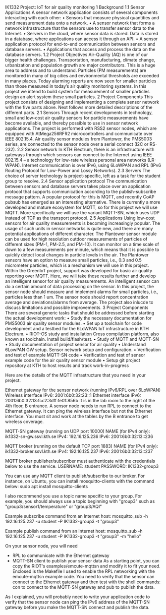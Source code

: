 IK1332 Project: IoT for air quality monitoring
1 Background
1.1 Sensor Applications
A sensor network application consists of several components interacting with each other:
• Sensors that measure physical quantities and send measurement data onto a network.
• A sensor network that forms a network infrastructure that the sensors use to transfer sensor
data to the Internet.
• Servers in the cloud, where sensor data is stored. Data is stored in a database, where
applications can access it through an API.
• A sensor application protocol for end-to-end communication between sensors and
database servers.
• Applications that access and process the data on the database servers.
1.2 Project Objectives
Air-Quality (AQ) is one of our bigger health challenges. Transportation, manufacturing, climate change,
urbanization and population growth are major contributors. This is a huge area to address and to
understand.
Particles (PM measurements) are monitored in many of big cities and environmental thresholds are
exceeded in many places. Today alarming reports are now seen for smaller particles than those
measured in today’s air quality monitoring systems. In this project we intend to build system for
measurement of smaller particles design an alert system these small particles.
2 Project Components
This project consists of designing and implementing a complete sensor network with the five parts
above. Next follows more detailed descriptions of the different parts.
2.1 Sensors
Through recent developments in technology, small and low-cost air quality sensors for particle
measurements have become available, and thereby possible to use in sensor network applications.
The project is performed with RSS2 sensor nodes, which are equipped with AtMega256RFR2
microcontrollers and communicate over IEEE 802.15.4. Air quality sensor modules from Plantower, the
PMS5003 series, are connected to the sensor node over a serial connect (I2C or RS-232).
2.2 Sensor network
In KTH Electrum, there is an infrastructure with gateways through which sensors can connect to the
Internet using IEEE 802.15.4 – a technology for low-rate wireless personal area networks (LR-WPAN).
Internet communication is over IPv6, using 6LoWPAN and RPL (IPv6 Routing Protocol for Low-Power
and Lossy Networks).
2.3 Servers
The choice of server technology is project-specific, left as a task for the student group to resolve.
2.4 Sensor application protocol
The communication between sensors and database servers takes place over an application protocol that
supports communication according to the publish-subscribe message pattern. A popular protocol for
this is MQTT, and recently CoAP pubsub has emerged as an interesting alternative. There is currently a
more developed and mature ecosystem for MQTT, so for this project we will use MQTT. More
specifically we will use the variant MQTT-SN, which uses UDP instead of TCP as the transport protocol.
2.5 Applications
Using low-cost sensors for air quality measurements is becoming increasingly popular. The usage of
such units in sensor networks is quite new, and there are many potential applications of different
character. The Plantower sensor module can be used for high resolution outdoor measurements of
particles of different sizes (PM-1, PM-2.5, and PM-10). It can monitor on a time scale of down to a few
measurements per minute, which means that it is possible to quickly detect local changes in particle
levels in the air. The Plantower sensors have an option to measure small particles, i.e., 0.3 and 0.5
micrometer particles, which is a mechanism we will use in this project.
Within the GreenIoT project, support was developed for basic air quality reporting over MQTT. Here,
we will take those results further and develop an intelligent sensor for air quality measurements. An
intelligent sensor can do a certain amount of data processing on the sensor. In this project, the sensor
node should measure and implement alarms for small particles, i.e., particles less than 1 um. The sensor
node should report concentration average and deviations/alarms from average. The project also inlucde
to discuss limitations and possible improvements.
3 Project Components
There are several generic tasks that should be addressed before starting the actual development work:
• Study the necessary documentation for PMS5003 air quality sensor modules.
• Set up a toolchain for code development and a testbed for the 6LoWPAN IoT infrastructure in
KTH Electrum.
• RIOT-OS study and installation
Cross compilation platform, also known as toolchain. Install build/flash/test.
• Study of MQTT and MQTT-SN
• Study documentation of project sensor for air quality
• Understand 6LowPAN GW setup.
Sensor network setup and configuration.
• Verification and test of example MQTT-SN code
• Verification and test of sensor example code for the air quality sensor module
• Setup git project repository at KTH to host results and track work-in-progress

Here are the details of the MQTT infrastructure that you need in your project.

Ethernet gateway for the sensor network (running IPv6/RPL over 6LoWPAN)
Wireless interface IPv6: 2001:6b0:32:23::1
Ethernet interface IPv6: 2001:6b0:32:13:fcc2:3dff:fe01:856b
It is in the lab room to the right of the 4th floor, B entrance.
A sensor node needs to run RPL to connect to the Ethernet gateway. It can ping the wireless interface but not the Ethernet interface. You must sit and work at the tables by the B entrance to get wireless coverage.

MQTT-SN gateway (running on UDP port 10000)
NAME (for IPv4 only): ik1332-sn-gw.ssvl.kth.se
IPv4: 192.16.125.236
IPv6: 2001:6b0:32:13::236

MQTT broker (running on the default TCP port 1883)
NAME (for IPv4 only): ik1332-broker.ssvl.kth.se
IPv4: 192.16.125.237
IPv6: 2001:6b0:32:13::237

MQTT broker publisher/subscriber must authenticate with the credentials below to use the service.
USERNAME: student
PASSWORD: IK1332-group3

You can use any MQTT client to publish/subscribe to our broker.
For instance, on Ubuntu, you can install mosquitto-clients with the command below:
sudo apt install mosquitto-clients

I also recommend you use a topic name specific to your group.
For example, you should always use a topic beginning with "group3" such as "group3/sensor1/temperature" or "group3/AQI"

Example subscribe command from an Internet host:
mosquitto_sub -h 192.16.125.237 -u student -P IK1332-group3 -t "group3"

Example publish command from an Internet host:
mosquitto_sub -h 192.16.125.237 -u student -P IK1332-group3 -t "group3" -m "hello"

On your sensor node, you will need
- RPL to communicate with the Ethernet gateway
- MQTT-SN client to publish your sensor data
As a starting point, you can copy the RIOT's examples/emcute-mqttsn and modify it to fit your need.
Enclosed is the Makefile I used to enable the RPL networking with the emcute-mqttsn example code.
You need to verify that the sensor can connect to the Ethernet gateway and then test with the shell commands: con to connect to the MQTT-SN gateway and pub to publish the data.

As I explained, you will probably need to write your application code to verify that the sensor node can ping the IPv6 address of the MQTT-SN gateway before you make the MQTT-SN connect and publish the data.
